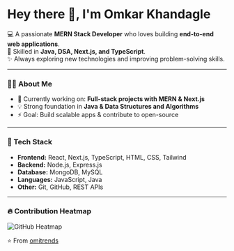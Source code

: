 # Hey there 👋, I'm Omkar Khandagle  

💻 A passionate **MERN Stack Developer** who loves building **end-to-end web applications**.  
🚀 Skilled in **Java, DSA, Next.js, and TypeScript**.  
✨ Always exploring new technologies and improving problem-solving skills.  

---

### 🧑‍💻 About Me
- 🌱 Currently working on: **Full-stack projects with MERN & Next.js**  
- 💡 Strong foundation in **Java & Data Structures and Algorithms**  
- ⚡ Goal: Build scalable apps & contribute to open-source  

---

### 🔧 Tech Stack
- **Frontend:** React, Next.js, TypeScript, HTML, CSS, Tailwind  
- **Backend:** Node.js, Express.js  
- **Database:** MongoDB, MySQL  
- **Languages:** JavaScript, Java  
- **Other:** Git, GitHub, REST APIs  

---

### 🔥 Contribution Heatmap  

![GitHub Heatmap](https://github-readme-streak-stats.herokuapp.com/?user=omitrends&theme=tokyonight&hide_border=true)

⭐️ From [omitrends](https://github.com/omitrends)